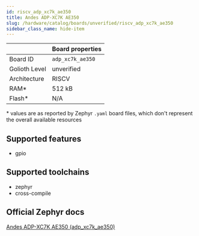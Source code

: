 ```yaml
---
id: riscv_adp_xc7k_ae350
title: Andes ADP-XC7K AE350
slug: /hardware/catalog/boards/unverified/riscv_adp_xc7k_ae350
sidebar_class_name: hide-item
---
```


[//]: # (This is an auto-generated file, do not edit! Changes to it will be lost upon re-generation)



|                | Board properties     |
| -------------  | -------------------- |
| Board ID       | `adp_xc7k_ae350` |
| Golioth Level  | unverified       |
| Architecture   | RISCV |
| RAM*           | 512 kB |
| Flash*         | N/A |

\* values are as reported by Zephyr `.yaml` board files, which don't represent the overall available resources



## Supported features

* gpio

## Supported toolchains

* zephyr
* cross-compile

## Official Zephyr docs

[Andes ADP-XC7K AE350 (adp_xc7k_ae350)](https://docs.zephyrproject.org/latest/boards/riscv/adp_xc7k_ae350/doc/index.html)
